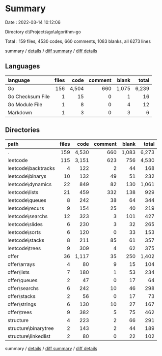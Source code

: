 # Summary

Date : 2022-03-14 10:12:06

Directory d:\Projects\go\algorithm-go

Total : 159 files,  4530 codes, 660 comments, 1083 blanks, all 6273 lines

summary / [details](details.md) / [diff summary](diff.md) / [diff details](diff-details.md)

## Languages
| language | files | code | comment | blank | total |
| :--- | ---: | ---: | ---: | ---: | ---: |
| Go | 156 | 4,504 | 660 | 1,075 | 6,239 |
| Go Checksum File | 1 | 15 | 0 | 1 | 16 |
| Go Module File | 1 | 8 | 0 | 4 | 12 |
| Markdown | 1 | 3 | 0 | 3 | 6 |

## Directories
| path | files | code | comment | blank | total |
| :--- | ---: | ---: | ---: | ---: | ---: |
| . | 159 | 4,530 | 660 | 1,083 | 6,273 |
| leetcode | 115 | 3,151 | 623 | 756 | 4,530 |
| leetcode\backtracks | 4 | 122 | 2 | 44 | 168 |
| leetcode\binarys | 10 | 132 | 49 | 51 | 232 |
| leetcode\dynamics | 22 | 849 | 82 | 130 | 1,061 |
| leetcode\lists | 21 | 459 | 332 | 138 | 929 |
| leetcode\queues | 8 | 242 | 38 | 64 | 344 |
| leetcode\recurs | 9 | 154 | 25 | 40 | 219 |
| leetcode\searchs | 12 | 323 | 3 | 101 | 427 |
| leetcode\slides | 6 | 230 | 3 | 32 | 265 |
| leetcode\sorts | 6 | 120 | 0 | 33 | 153 |
| leetcode\stacks | 8 | 211 | 85 | 61 | 357 |
| leetcode\trees | 9 | 309 | 4 | 62 | 375 |
| offer | 36 | 1,117 | 35 | 250 | 1,402 |
| offer\arrays | 4 | 80 | 9 | 15 | 104 |
| offer\lists | 7 | 180 | 1 | 53 | 234 |
| offer\queues | 2 | 47 | 0 | 17 | 64 |
| offer\searchs | 6 | 242 | 10 | 46 | 298 |
| offer\stacks | 2 | 56 | 0 | 17 | 73 |
| offer\strings | 6 | 130 | 10 | 27 | 167 |
| offer\trees | 9 | 382 | 5 | 75 | 462 |
| structure | 4 | 223 | 2 | 66 | 291 |
| structure\binarytree | 2 | 143 | 2 | 44 | 189 |
| structure\linkedlist | 2 | 80 | 0 | 22 | 102 |

summary / [details](details.md) / [diff summary](diff.md) / [diff details](diff-details.md)